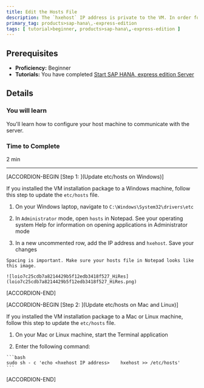 ```yaml
---
title: Edit the Hosts File
description: The `hxehost` IP address is private to the VM. In order for applications on your laptop (like your web browser) to access `hxehost`, add the `hxehost` IP address to your laptop's hostname map.
primary_tag: products>sap-hana\,-express-edition
tags: [ tutorial>beginner, products>sap-hana\,-express-edition ]
---
```


<!-- loio3040d723d58b48f1a97077c001fe4c7f -->

## Prerequisites
 - **Proficiency:** Beginner
 - **Tutorials:** You have completed [Start SAP HANA, express edition Server](http://www.sap.com/developer/tutorials/hxe-ua-getting-started-vm.html)

## Details
### You will learn
You'll learn how to configure your host machine to communicate with the server.

### Time to Complete
2 min

---

[ACCORDION-BEGIN [Step 1: ](Update etc/hosts on Windows)]

If you installed the VM installation package to a Windows machine, follow this step to update the `etc/hosts` file.

1.   On your Windows laptop, navigate to `C:\Windows\System32\drivers\etc`

2.   In `Administrator` mode, open `hosts` in Notepad. See your operating system Help for information on opening applications in Administrator mode

3.   In a new uncommented row, add the IP address and `hxehost`. Save your changes

    Spacing is important. Make sure your hosts file in Notepad looks like this image.

    ![loio7c25cdb7a8214429b5f12edb3418f527_HiRes](loio7c25cdb7a8214429b5f12edb3418f527_HiRes.png)

[ACCORDION-END]

[ACCORDION-BEGIN [Step 2: ](Update etc/hosts on Mac and Linux)]

If you installed the VM installation package to a Mac or Linux machine, follow this step to update the `etc/hosts` file.

1.   On your Mac or Linux machine, start the Terminal application

2.   Enter the following command:

    ```bash
    sudo sh - c 'echo <hxehost IP address>    hxehost >> /etc/hosts'
    ```

[ACCORDION-END]
